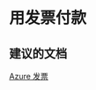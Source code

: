<properties
    pageTitle="用发票付款"
    description="用发票付款"
    service="azure_billing"
    resource=""
    authors=""
    displayOrder=""
    selfHelpType="generic"
    supportTopicIds="32454866"
    resourceTags=""
    productPesIds="15659"
    cloudEnvironments=""
/>


# 用发票付款


## **建议的文档**
[Azure 发票](https://azure.microsoft.com/pricing/invoicing/)



<!--HONumber=Jul16_HO4-->


